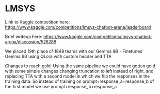 # LMSYS

Link to Kaggle competition here: https://www.kaggle.com/competitions/lmsys-chatbot-arena/leaderboard

Brief writeup here: https://www.kaggle.com/competitions/lmsys-chatbot-arena/discussion/528288

We placed 19th place of 1849 teams with our Gemma 9B - Finetuned Gemma 9B using QLora with custom header and TTA

Changes to reach gold: Using the same pipeline we could have gotten gold with some simple changes changing truncation to left instead of right, and replacing TTA with a second model in which we flip the responses in the training data. So instead of training on prompt+response_a+response_b of the first model we use prompt+response_b+response_a
